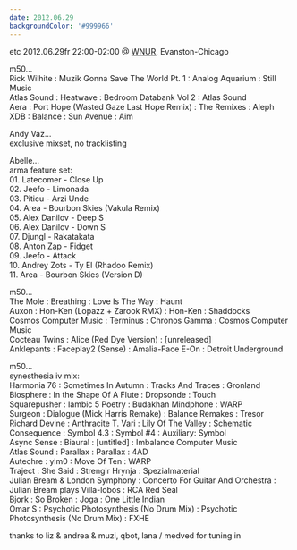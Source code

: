 ```yaml
---
date: 2012.06.29
backgroundColor: '#999966'
---
```


etc 2012.06.29fr 22:00-02:00 @ [WNUR](http://www.wnur.org/), Evanston-Chicago  

m50...  
Rick Wilhite : Muzik Gonna Save The World Pt. 1 : Analog Aquarium : Still Music  
Atlas Sound : Heatwave : Bedroom Databank Vol 2 : Atlas Sound  
Aera : Port Hope (Wasted Gaze Last Hope Remix) : The Remixes : Aleph  
XDB : Balance : Sun Avenue : Aim  

Andy Vaz...  
exclusive mixset, no tracklisting  

Abelle...  
arma feature set:  
01\. Latecomer - Close Up  
02\. Jeefo - Limonada  
03\. Piticu - Arzi Unde  
04\. Area - Bourbon Skies (Vakula Remix)  
05\. Alex Danilov - Deep S  
06\. Alex Danilov - Down S  
07\. Djungl - Rakatakata  
08\. Anton Zap - Fidget  
09\. Jeefo - Attack  
10\. Andrey Zots - Ty El (Rhadoo Remix)  
11\. Area - Bourbon Skies (Version D)  

m50...  
The Mole : Breathing : Love Is The Way : Haunt  
Auxon : Hon-Ken (Lopazz + Zarook RMX) : Hon-Ken : Shaddocks  
Cosmos Computer Music : Terminus : Chronos Gamma : Cosmos Computer Music  
Cocteau Twins : Alice (Red Dye Version) : \[unreleased\]  
Anklepants : Faceplay2 (Sense) : Amalia-Face E-On : Detroit Underground

m50...  
synesthesia iv mix:  
Harmonia 76 : Sometimes In Autumn : Tracks And Traces : Gronland  
Biosphere : In the Shape Of A Flute : Dropsonde : Touch  
Squarepusher : Iambic 5 Poetry : Budakhan Mindphone : WARP  
Surgeon : Dialogue (Mick Harris Remake) : Balance Remakes : Tresor  
Richard Devine : Anthracite T. Vari : Lily Of The Valley : Schematic  
Consequence : Symbol 4.3 : Symbol #4 : Auxiliary: Symbol  
Async Sense : Biaural : \[untitled\] : Imbalance Computer Music  
Atlas Sound : Parallax : Parallax : 4AD  
Autechre : ylm0 : Move Of Ten : WARP  
Traject : She Said : Strengir Hrynja : Spezialmaterial  
Julian Bream & London Symphony : Concerto For Guitar And Orchestra : Julian Bream plays Villa-lobos : RCA Red Seal  
Bjork : So Broken : Joga : One Little Indian  
Omar S : Psychotic Photosynthesis (No Drum Mix) : Psychotic Photosynthesis (No Drum Mix) : FXHE  

thanks to liz & andrea & muzi, qbot, lana / medved for tuning in